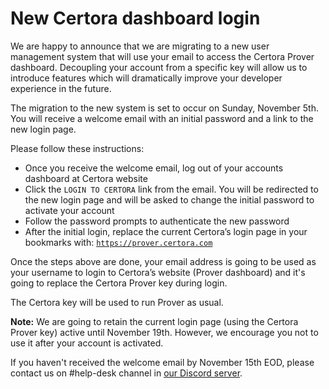 New Certora dashboard login
============

We are happy to announce that we are migrating to a new user management system
that will use your email to access the Certora Prover dashboard.  Decoupling
your account from a specific key will allow us to introduce features which will
dramatically improve your developer experience in the future.  

The migration to the new system is set to occur on Sunday, November 5th. You
will receive a welcome email with an initial password and a link to the new
login page.

Please follow these instructions:
 - Once you receive the welcome email, log out of your accounts dashboard at
   Certora website
 - Click the `LOGIN TO CERTORA` link from the email. You will be redirected to
   the new login page and will be asked to change the initial password to
   activate your account
 - Follow the password prompts to authenticate the new password
 - After the initial login, replace the current Certora’s login page in your
   bookmarks with: [`https://prover.certora.com`](https://prover.certora.com)

Once the steps above are done, your email address is going to be used as your
username to login to Certora’s website (Prover dashboard) and it's going to
replace the Certora Prover key during login.

The Certora key will be used to run Prover as usual.

**Note:** We are going to retain the current login page (using the Certora
Prover key) active until November 19th. However, we encourage you not to use it
after your account is activated.

If you haven't received the welcome email by November 15th EOD, please contact
us on  #help-desk channel in [our Discord server](https://discord.gg/certora). 

